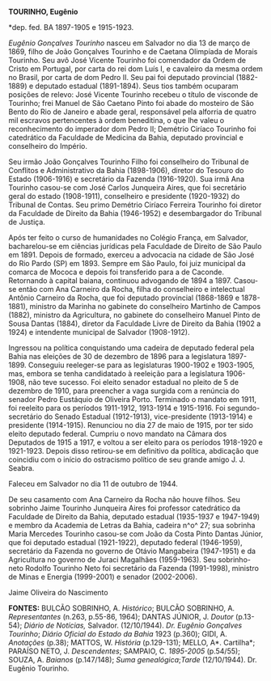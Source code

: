 **TOURINHO, Eugênio**

\*dep. fed. BA 1897-1905 e 1915-1923.

*Eugênio Gonçalves Tourinho* nasceu em Salvador no dia 13 de março de
1869, filho de João Gonçalves Tourinho e de Caetana Olimpíada de Morais
Tourinho. Seu avô José Vicente Tourinho foi comendador da Ordem de
Cristo em Portugal, por carta do rei dom Luís I, e cavaleiro da mesma
ordem no Brasil, por carta de dom Pedro II. Seu pai foi deputado
provincial (1882-1889) e deputado estadual (1891-1894). Seus tios também
ocuparam posições de relevo: José Vicente Tourinho recebeu o título de
visconde de Tourinho; frei Manuel de São Caetano Pinto foi abade do
mosteiro de São Bento do Rio de Janeiro e abade geral, responsável pela
alforria de quatro mil escravos pertencentes à ordem beneditina, o que
lhe valeu o reconhecimento do imperador dom Pedro II; Demétrio Ciríaco
Tourinho foi catedrático da Faculdade de Medicina da Bahia, deputado
provincial e conselheiro do Império.

Seu irmão João Gonçalves Tourinho Filho foi conselheiro do Tribunal de
Conflitos e Administrativo da Bahia (1898-1906), diretor do Tesouro do
Estado (1906-1916) e secretário da Fazenda (1916-1920). Sua irmã Ana
Tourinho casou-se com José Carlos Junqueira Aires, que foi secretário
geral do estado (1908-1911), conselheiro e presidente (1920-1932) do
Tribunal de Contas. Seu primo Demétrio Ciríaco Ferreira Tourinho foi
diretor da Faculdade de Direito da Bahia (1946-1952) e desembargador do
Tribunal de Justiça.

Após ter feito o curso de humanidades no Colégio França, em Salvador,
bacharelou-se em ciências jurídicas pela Faculdade de Direito de São
Paulo em 1891. Depois de formado, exerceu a advocacia na cidade de São
José do Rio Pardo (SP) em 1893. Sempre em São Paulo, foi juiz municipal
da comarca de Mococa e depois foi transferido para a de Caconde.
Retornando à capital baiana, continuou advogando de 1894 a 1897.
Casou-se então com Ana Carneiro da Rocha, filha do conselheiro e
intelectual Antônio Carneiro da Rocha, que foi deputado provincial
(1868-1869 e 1878-1881), ministro da Marinha no gabinete do conselheiro
Martinho de Campos (1882), ministro da Agricultura, no gabinete do
conselheiro Manuel Pinto de Sousa Dantas (1884), diretor da Faculdade
Livre de Direito da Bahia (1902 a 1924) e intendente municipal de
Salvador (1908-1912).

Ingressou na política conquistando uma cadeira de deputado federal pela
Bahia nas eleições de 30 de dezembro de 1896 para a legislatura
1897-1899. Conseguiu reeleger-se para as legislaturas 1900-1902 e
1903-1905, mas, embora se tenha candidatado à reeleição para a
legislatura 1906-1908, não teve sucesso. Foi eleito senador estadual no
pleito de 5 de dezembro de 1910, para preencher a vaga surgida com a
renúncia do senador Pedro Eustáquio de Oliveira Porto. Terminado o
mandato em 1911, foi reeleito para os períodos 1911-1912, 1913-1914 e
1915-1916. Foi segundo-secretário do Senado Estadual (1912-1913),
vice-presidente (1913-1914) e presidente (1914-1915). Renunciou no dia
27 de maio de 1915, por ter sido eleito deputado federal. Cumpriu o novo
mandato na Câmara dos Deputados de 1915 a 1917, e voltou a ser eleito
para os períodos 1918-1920 e 1921-1923. Depois disso retirou-se em
definitivo da política, abdicação que coincidiu com o início do
ostracismo político de seu grande amigo J. J. Seabra.

Faleceu em Salvador no dia 11 de outubro de 1944.

De seu casamento com Ana Carneiro da Rocha não houve filhos. Seu
sobrinho Jaime Tourinho Junqueira Aires foi professor catedrático da
Faculdade de Direito da Bahia, deputado estadual (1935-1937 e 1947-1949)
e membro da Academia de Letras da Bahia, cadeira n^o^ 27; sua sobrinha
Maria Mercedes Tourinho casou-se com João da Costa Pinto Dantas Júnior,
que foi deputado estadual (1921-1922), deputado federal (1946-1959),
secretário da Fazenda no governo de Otávio Mangabeira (1947-1951) e da
Agricultura no governo de Juraci Magalhães (1959-1963). Seu
sobrinho-neto Rodolfo Tourinho Neto foi secretário da Fazenda
(1991-1998), ministro de Minas e Energia (1999-2001) e senador
(2002-2006).

Jaime Oliveira do Nascimento

**FONTES:** BULCÃO SOBRINHO, A. *Histórico*; BULCÃO SOBRINHO, A.
*Representantes* (n.263, p.55-86, 1964); DANTAS JÚNIOR, J. *Doutor*
(p.13-54); *Diário de Notícias,* Salvador. (12/10/1944). *Dr. Eugênio
Gonçalves Tourinho*; *Diário Oficial do Estado da Bahia* 1923 (p.360);
GIDI, A. *Anotações* (p.38); MATTOS, W. *História* (p.129-131); MELLO,
A*. Cartilha*; PARAÍSO NETO, J. *Descendentes*; SAMPAIO, C. *1895-2005*
(p.54/55); SOUZA, A. *Baianos* (p.147/148); *Suma genealógica*;*Tarde*
(12/10/1944). Dr. Eugênio Tourinho.
